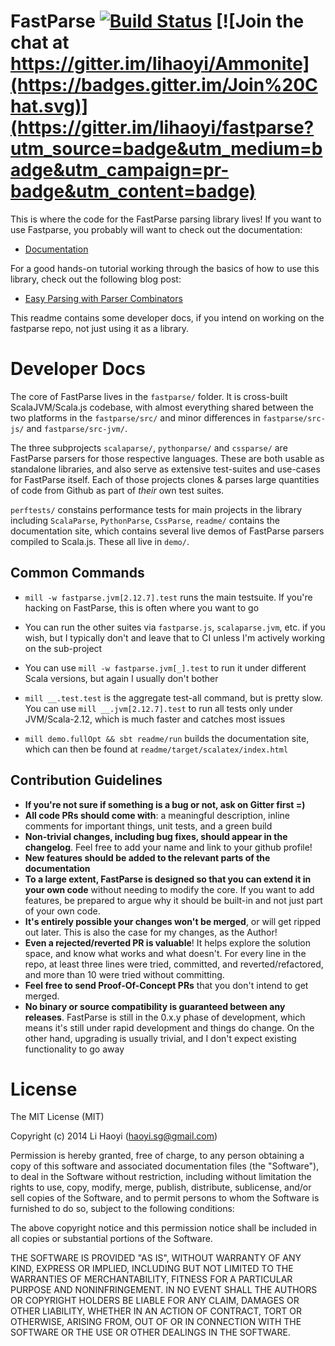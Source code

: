 FastParse [![Build Status](https://travis-ci.org/lihaoyi/fastparse.svg?branch=master)](https://travis-ci.org/lihaoyi/fastparse) [![Join the chat at https://gitter.im/lihaoyi/Ammonite](https://badges.gitter.im/Join%20Chat.svg)](https://gitter.im/lihaoyi/fastparse?utm_source=badge&utm_medium=badge&utm_campaign=pr-badge&utm_content=badge)
=========

This is where the code for the FastParse parsing library lives! If you want
to use Fastparse, you probably will want to check out the documentation:

- [Documentation](http://lihaoyi.github.io/fastparse)

For a good hands-on tutorial working through the basics of how to use this
library, check out the following blog post:

- [Easy Parsing with Parser Combinators](http://www.lihaoyi.com/post/EasyParsingwithParserCombinators.html)

This readme contains some developer docs, if you intend on working on the
fastparse repo, not just using it as a library.

Developer Docs
==============

The core of FastParse lives in the `fastparse/` folder. It is cross-built
ScalaJVM/Scala.js codebase, with almost everything shared between the two
platforms in the `fastparse/src/` and minor differences in `fastparse/src-js/`
and `fastparse/src-jvm/`.

The three subprojects `scalaparse/`, `pythonparse/` and `cssparse/` are
FastParse parsers for those respective languages. These are both usable as
standalone libraries, and also serve as extensive test-suites and use-cases for
FastParse itself. Each of those projects clones & parses large quantities of
code from Github as part of *their* own test suites.

`perftests/` constains performance tests for main projects in the library
including `ScalaParse`, `PythonParse`, `CssParse`, `readme/` contains the
documentation site, which contains several live demos of FastParse parsers
compiled to Scala.js. These all live in `demo/`.

Common Commands
---------------

- `mill -w fastparse.jvm[2.12.7].test` runs the main testsuite. If you're
  hacking on FastParse, this is often where you want to go

- You can run the other suites via `fastparse.js`, `scalaparse.jvm`, etc. if you
  wish, but I typically don't and leave that to CI unless I'm actively working
  on the sub-project

- You can use `mill -w fastparse.jvm[_].test` to run it under different Scala
  versions, but again I usually don't bother

- `mill __.test.test` is the aggregate test-all command, but is pretty slow. You
  can use `mill __.jvm[2.12.7].test` to run all tests only under JVM/Scala-2.12,
  which is much faster and catches most issues

- `mill demo.fullOpt && sbt readme/run` builds the documentation site, which can
  then be found at `readme/target/scalatex/index.html`

Contribution Guidelines
-----------------------

- **If you're not sure if something is a bug or not, ask on Gitter first =)**
- **All code PRs should come with**: a meaningful description, inline comments for important things, unit tests, and a green build
- **Non-trivial changes, including bug fixes, should appear in the changelog**. Feel free to add your name and link to your github profile!
- **New features should be added to the relevant parts of the documentation**
- **To a large extent, FastParse is designed so that you can extend it in your own code** without needing to modify the core. If you want to add features, be prepared to argue why it should be built-in and not just part of your own code.
- **It's entirely possible your changes won't be merged**, or will get ripped out later. This is also the case for my changes, as the Author!
- **Even a rejected/reverted PR is valuable**! It helps explore the solution space, and know what works and what doesn't. For every line in the repo, at least three lines were tried, committed, and reverted/refactored, and more than 10 were tried without committing.
- **Feel free to send Proof-Of-Concept PRs** that you don't intend to get merged.
- **No binary or source compatibility is guaranteed between any releases**. FastParse is still in the 0.x.y phase of development, which means it's still under rapid development and things do change. On the other hand, upgrading is usually trivial, and I don't expect existing functionality to go away

License
=======

The MIT License (MIT)

Copyright (c) 2014 Li Haoyi (haoyi.sg@gmail.com)

Permission is hereby granted, free of charge, to any person obtaining a copy
of this software and associated documentation files (the "Software"), to deal
in the Software without restriction, including without limitation the rights
to use, copy, modify, merge, publish, distribute, sublicense, and/or sell
copies of the Software, and to permit persons to whom the Software is
furnished to do so, subject to the following conditions:

The above copyright notice and this permission notice shall be included in
all copies or substantial portions of the Software.

THE SOFTWARE IS PROVIDED "AS IS", WITHOUT WARRANTY OF ANY KIND, EXPRESS OR
IMPLIED, INCLUDING BUT NOT LIMITED TO THE WARRANTIES OF MERCHANTABILITY,
FITNESS FOR A PARTICULAR PURPOSE AND NONINFRINGEMENT. IN NO EVENT SHALL THE
AUTHORS OR COPYRIGHT HOLDERS BE LIABLE FOR ANY CLAIM, DAMAGES OR OTHER
LIABILITY, WHETHER IN AN ACTION OF CONTRACT, TORT OR OTHERWISE, ARISING FROM,
OUT OF OR IN CONNECTION WITH THE SOFTWARE OR THE USE OR OTHER DEALINGS IN
THE SOFTWARE.
